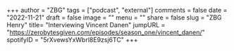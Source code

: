 
+++
author = "ZBG"
tags = ["podcast", "external"]
comments = false
date = "2022-11-21"
draft = false
image = ""
menu = ""
share = false
slug = "ZBG Henry"
title= "Interviewing Vincent Danen"
jumpURL = "https://zerobytesgiven.com/episodes/season_one/vincent_danen/"
spotifyID = "5rXvewsYxWbrl8E9zsj6TC"
+++
